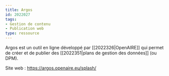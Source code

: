 ```yaml
---
title: Argos
id: 2022027
tags:
- Gestion de contenu
- Publication web
type: ressource
---
```


Argos est un outil en ligne développé par [[2022326|OpenAIRE]] qui permet de créer et de publier des [[2022351|plans de gestion des données]] (ou DPM).

Site web : <https://argos.openaire.eu/splash/>


